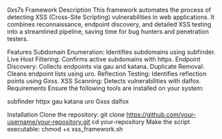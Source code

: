 0xs7s  Framework
Description
This framework automates the process of detecting XSS (Cross-Site Scripting) vulnerabilities in web applications. It combines reconnaissance, endpoint discovery, and detailed XSS testing into a streamlined pipeline, saving time for bug hunters and penetration testers.

Features
Subdomain Enumeration: Identifies subdomains using subfinder.
Live Host Filtering: Confirms active subdomains with httpx.
Endpoint Discovery: Collects endpoints via gau and katana.
Duplicate Removal: Cleans endpoint lists using uro.
Reflection Testing: Identifies reflection points using Gxss.
XSS Scanning: Detects vulnerabilities with dalfox.
Requirements
Ensure the following tools are installed on your system:

subfinder
httpx
gau
katana
uro
Gxss
dalfox



Installation
Clone the repository:
git clone https://github.com/your-username/your-repository.git
cd your-repository
Make the script executable:
chmod +x xss_framework.sh
